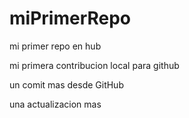# miPrimerRepo

mi primer repo en hub 

mi primera contribucion local para github

un comit mas desde GitHub

una actualizacion mas
